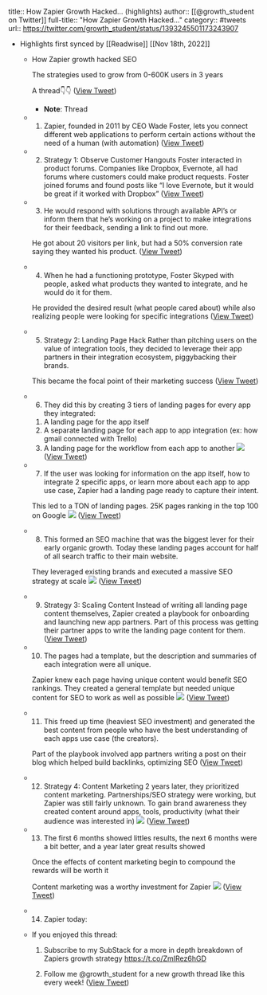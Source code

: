 title:: How Zapier Growth Hacked... (highlights)
author:: [[@growth_student on Twitter]]
full-title:: "How Zapier Growth Hacked..."
category:: #tweets
url:: https://twitter.com/growth_student/status/1393245501173243907

- Highlights first synced by [[Readwise]] [[Nov 18th, 2022]]
	- How Zapier growth hacked SEO
	  
	  The strategies used to grow from 0-600K users in 3 years
	  
	  A thread👇👇 ([View Tweet](https://twitter.com/growth_student/status/1393245462954713089))
		- **Note**: Thread
	- 1) Zapier, founded in 2011 by CEO Wade Foster, lets you connect different web applications to perform certain actions without the need of a human (with automation) ([View Tweet](https://twitter.com/growth_student/status/1393245464603119621))
	- 2) Strategy 1: Observe Customer Hangouts
	  Foster interacted in product forums. Companies like Dropbox, Evernote, all had forums where customers could make product requests. Foster joined forums and found posts like “I love Evernote, but it would be great if it worked with Dropbox” ([View Tweet](https://twitter.com/growth_student/status/1393245465748156417))
	- 3) He would respond with solutions through available API’s or inform them that he’s working on a project to make integrations for their feedback, sending a link to find out more. 
	  
	  He got about 20 visitors per link, but had a 50% conversion rate saying they wanted his product. ([View Tweet](https://twitter.com/growth_student/status/1393245467836915716))
	- 4) When he had a functioning prototype, Foster Skyped with people, asked what products they wanted to integrate, and he would do it for them. 
	  
	  He provided the desired result (what people cared about) while also realizing people were looking for specific integrations ([View Tweet](https://twitter.com/growth_student/status/1393245469057376257))
	- 5) Strategy 2: Landing Page Hack
	  Rather than pitching users on the value of integration tools, they decided to leverage their app partners in their integration ecosystem, piggybacking their brands. 
	  
	  This became the focal point of their marketing success ([View Tweet](https://twitter.com/growth_student/status/1393245470110191623))
	- 6) They did this by creating 3 tiers of landing pages for every app they integrated:
	  1. A landing page for the app itself
	  2. A separate landing page for each app to app integration (ex: how gmail connected with Trello)
	  3. A landing page for the workflow from each app to another ![](https://pbs.twimg.com/media/E1WYBhaWQAAtj2r.jpg) ([View Tweet](https://twitter.com/growth_student/status/1393245474170314759))
	- 7) If the user was looking for information on the app itself, how to integrate 2 specific apps, or learn more about each app to app use case, Zapier had a landing page ready to capture their intent. 
	  
	  This led to a TON of landing pages.  25K pages ranking in the top 100 on Google ![](https://pbs.twimg.com/media/E1WY6bUX0AEPgKU.png) ([View Tweet](https://twitter.com/growth_student/status/1393245478167396357))
	- 8) This formed an SEO machine that was the biggest lever for their early organic growth. Today these landing pages account for half of all search traffic to their main website. 
	  
	  They leveraged existing brands and executed a massive SEO strategy at scale ![](https://pbs.twimg.com/media/E1WXNw3XMAMkK8d.png) ([View Tweet](https://twitter.com/growth_student/status/1393245482269425671))
	- 9) Strategy 3: Scaling Content
	  Instead of writing all landing page content themselves, Zapier created a playbook for onboarding and launching new app partners. Part of this process was getting their partner apps to write the landing page content for them. ([View Tweet](https://twitter.com/growth_student/status/1393245483687088130))
	- 10) The pages had a template, but the description and summaries of each integration were all unique.
	  
	  Zapier knew each page having unique content would benefit SEO rankings. They created a general template but needed unique content for SEO to work as well as possible ![](https://pbs.twimg.com/media/E1WZqOYX0AI6ZB7.png) ([View Tweet](https://twitter.com/growth_student/status/1393245486543409157))
	- 11) This freed up time (heaviest SEO investment) and generated the best content from people who have the best understanding of each apps use case (the creators).
	  
	  Part of the playbook involved app partners writing a post on their blog which helped build backlinks, optimizing SEO ([View Tweet](https://twitter.com/growth_student/status/1393245488489672704))
	- 12) Strategy 4: Content Marketing
	  2 years later, they prioritized content marketing. Partnerships/SEO strategy were working, but Zapier was still fairly unknown. To gain brand awareness they created content around apps, tools, productivity (what their audience was interested in) ![](https://pbs.twimg.com/media/E1Wa5L-X0AIvj_4.png) ([View Tweet](https://twitter.com/growth_student/status/1393245491870187521))
	- 13) The first 6 months showed littles results, the next 6 months were a bit better, and a year later great results showed
	  
	  Once the effects of content marketing begin to compound  the rewards will be worth it
	  
	  Content marketing was a worthy investment for Zapier ![](https://pbs.twimg.com/media/E1WayBhWUAM-HEZ.jpg) ([View Tweet](https://twitter.com/growth_student/status/1393245495569625090))
	- 14) Zapier today:
	- If you enjoyed this thread:
	  1. Subscribe to my SubStack for a more in depth breakdown of Zapiers growth strategy
	  https://t.co/ZmIRez6hGD
	  
	  2. Follow me @growth_student for a new growth thread like this every week! ([View Tweet](https://twitter.com/growth_student/status/1393245501173243907))